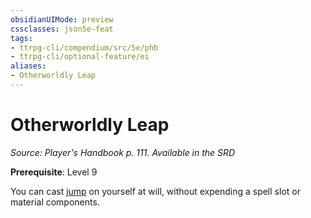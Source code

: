```yaml
---
obsidianUIMode: preview
cssclasses: json5e-feat
tags:
- ttrpg-cli/compendium/src/5e/phb
- ttrpg-cli/optional-feature/ei
aliases:
- Otherworldly Leap
---
```

# Otherworldly Leap
*Source: Player's Handbook p. 111. Available in the <span title='Systems Reference Document (5.1)'>SRD</span>*  

**Prerequisite**: Level 9

You can cast [jump](/3-Mechanics/CLI/Compendium/spells/jump.md) on yourself at will, without expending a spell slot or material components.